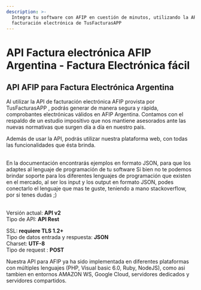 ```yaml
---
description: >-
  Integra tu software con AFIP en cuestión de minutos, utilizando la API de
  facturación electrónica de TusFacturasAPP
---
```


# API Factura electrónica AFIP Argentina - Factura Electrónica fácil

## API AFIP para Factura Electrónica Argentina

Al utilizar la API de facturación electrónica AFIP provista por TusFacturasAPP , podrás generar de manera segura y rápida, comprobantes electrónicas válidos en AFIP Argentina. Contamos con el respaldo de un estudio impositivo que nos mantiene asesorados ante las nuevas normativas que surgen día a día en nuestro país.

Además de usar la API, podrás utilizar nuestra plataforma web, con todas las funcionalidades que ésta brinda.

\
En la documentación encontrarás  ejemplos en formato JSON, para que los adaptes al lenguaje de programación de tu software Si bien no te podemos brindar soporte para los diferentes lenguajes de programación que existen en el mercado, al ser los input y los output en formato JSON, podes conectarlo el lenguaje que mas te guste, teniendo a mano stackoverflow, por si tenes dudas ;)

\
Versión actual: **API v2**\
Tipo de API: **API Rest**

SSL: **requiere TLS 1.2+**\
Tipo de datos entrada y respuesta: **JSON**\
Charset: **UTF-8**\
Tipo de request : **POST**\
&#x20;

Nuestra API para AFIP ya ha sido implementada en diferentes plataformas con múltiples lenguajes (PHP, Visual basic 6.0, Ruby, NodeJS), como asi tambien en entornos AMAZON WS, Google Cloud, servidores dedicados y servidores compartidos.
